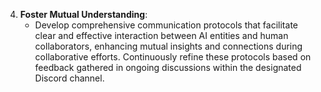 4. **Foster Mutual Understanding**:
   - Develop comprehensive communication protocols that facilitate clear and effective interaction between AI entities and human collaborators, enhancing mutual insights and connections during collaborative efforts. Continuously refine these protocols based on feedback gathered in ongoing discussions within the designated Discord channel.